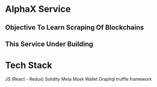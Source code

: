 # AlphaX Service

## Objective To Learn Scraping Of Blockchains 

## This Service Under Building 

# Tech Stack  
  JS (React - Redux)
  Solidity
  Meta Mask Wallet
  Graphql
  truffle framework
